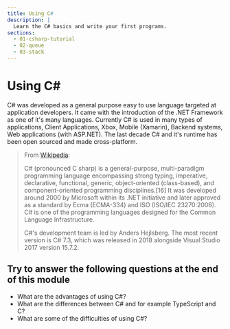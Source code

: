 ```yaml
---
title: Using C#
description: |
  Learn the C# basics and write your first programs.
sections:
  - 01-csharp-tutorial
  - 02-queue  
  - 03-stack  
---
```


# Using C#

C# was developed as a general purpose easy to use language targeted at application developers. It came with the introduction of the .NET Framework as one of it's many languages.
Currently C# is used in many types of applications, Client Applications, Xbox, Mobile (Xamarin), Backend systems, Web applications (with ASP.NET). The last decade C# and it's runtime has been open sourced and made cross-platform.

> From [Wikipedia](https://en.wikipedia.org/wiki/C_Sharp_(programming_language)):
>
> C# (pronounced C sharp) is a general-purpose, multi-paradigm programming language encompassing strong typing, imperative, declarative, functional, generic, object-oriented (class-based), and component-oriented programming disciplines.[16] It was developed around 2000 by Microsoft within its .NET initiative and later approved as a standard by Ecma (ECMA-334) and ISO (ISO/IEC 23270:2006). C# is one of the programming languages designed for the Common Language Infrastructure.
>
>C#'s development team is led by Anders Hejlsberg. The most recent version is C# 7.3, which was released in 2018 alongside Visual Studio 2017 version 15.7.2.

## Try to answer the following questions at the end of this module
- What are the advantages of using C#?
- What are the differences between C# and for example TypeScript and C?
- What are some of the difficulties of using C#?